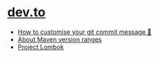 # [dev.to](https://dev.to/)
* [How to customise your git commit message 🚀](https://dev.to/ebud7/how-to-customise-your-git-commit-message-)
* [About Maven version ranges](https://dev.to/ebud7/maven-version-ranges)
* [Project Lombok](https://dev.to/ebud7/project-lombok)
